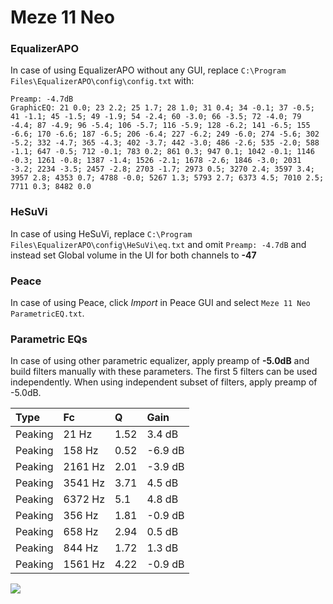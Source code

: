 # Meze 11 Neo

### EqualizerAPO
In case of using EqualizerAPO without any GUI, replace `C:\Program Files\EqualizerAPO\config\config.txt`
with:
```
Preamp: -4.7dB
GraphicEQ: 21 0.0; 23 2.2; 25 1.7; 28 1.0; 31 0.4; 34 -0.1; 37 -0.5; 41 -1.1; 45 -1.5; 49 -1.9; 54 -2.4; 60 -3.0; 66 -3.5; 72 -4.0; 79 -4.4; 87 -4.9; 96 -5.4; 106 -5.7; 116 -5.9; 128 -6.2; 141 -6.5; 155 -6.6; 170 -6.6; 187 -6.5; 206 -6.4; 227 -6.2; 249 -6.0; 274 -5.6; 302 -5.2; 332 -4.7; 365 -4.3; 402 -3.7; 442 -3.0; 486 -2.6; 535 -2.0; 588 -1.1; 647 -0.5; 712 -0.1; 783 0.2; 861 0.3; 947 0.1; 1042 -0.1; 1146 -0.3; 1261 -0.8; 1387 -1.4; 1526 -2.1; 1678 -2.6; 1846 -3.0; 2031 -3.2; 2234 -3.5; 2457 -2.8; 2703 -1.7; 2973 0.5; 3270 2.4; 3597 3.4; 3957 2.8; 4353 0.7; 4788 -0.0; 5267 1.3; 5793 2.7; 6373 4.5; 7010 2.5; 7711 0.3; 8482 0.0
```

### HeSuVi
In case of using HeSuVi, replace `C:\Program Files\EqualizerAPO\config\HeSuVi\eq.txt` and omit `Preamp:
-4.7dB` and instead set Global volume in the UI for both channels to **-47**

### Peace
In case of using Peace, click *Import* in Peace GUI and select `Meze 11 Neo ParametricEQ.txt`.

### Parametric EQs
In case of using other parametric equalizer, apply preamp of **-5.0dB** and build filters manually
with these parameters. The first 5 filters can be used independently.
When using independent subset of filters, apply preamp of -5.0dB.

| Type    | Fc      |    Q | Gain    |
|:--------|:--------|:-----|:--------|
| Peaking | 21 Hz   | 1.52 | 3.4 dB  |
| Peaking | 158 Hz  | 0.52 | -6.9 dB |
| Peaking | 2161 Hz | 2.01 | -3.9 dB |
| Peaking | 3541 Hz | 3.71 | 4.5 dB  |
| Peaking | 6372 Hz | 5.1  | 4.8 dB  |
| Peaking | 356 Hz  | 1.81 | -0.9 dB |
| Peaking | 658 Hz  | 2.94 | 0.5 dB  |
| Peaking | 844 Hz  | 1.72 | 1.3 dB  |
| Peaking | 1561 Hz | 4.22 | -0.9 dB |

![](https://raw.githubusercontent.com/jaakkopasanen/AutoEq/master/results/innerfidelity/sbaf-serious/Meze%2011%20Neo/Meze%2011%20Neo.png)